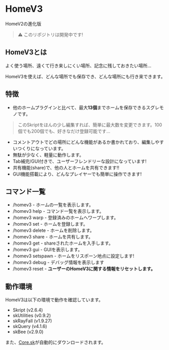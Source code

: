 # HomeV3
HomeV2の進化版

> ⚠ このリポジトリは開発中です!

## HomeV3とは

よく使う場所、遠くて行き来しにくい場所、記念に残しておきたい場所...

HomeV3を使えば、どんな場所でも保存でき、どんな場所にも行き来できます。

## 特徴
* 他のホームプラグインと比べて、最大**13個**までホームを保存できるスグレモノです。
> このSkriptをほんの少し編集すれば、簡単に最大数を変更できます。100個でも200個でも、好きなだけ登録可能です...
* コメントアウトでどの場所にどんな機能があるか書かれており、編集しやすいつくりになっています。
* 無駄が少なく、軽量に動作します。
* Tab補完/GUI付きで、ユーザーフレンドリーな設計になっています!
* 共有機能(share)で、他の人とホームを共有できます!!
* GUI機能搭載により、どんなプレイヤーでも簡単に操作できます!

## コマンド一覧
* /homev3 - ホームの一覧を表示します。
* /homev3 help - コマンド一覧を表示します。
* /homev3 warp - 登録済みのホームへワープします。
* /homev3 set - ホームを登録します。
* /homev3 delete - ホームを削除します。
* /homev3 share - ホームを共有します。
* /homev3 get - shareされたホームを入手します。
* /homev3 gui - GUIを表示します。
* /homev3 setspawn - ホームをリスポーン地点に設定します!
* /homev3 debug - デバッグ情報を表示します
* /homev3 reset - **ユーザーのHomeV3に関する情報をリセットします。**

## 動作環境
HomeV3は以下の環境で動作を確認しています。

* Skript (v2.6.4)
* skUtilities (v0.9.2)
* skRayFall (v1.9.27)
* skQuery (v4.1.6)
* skBee (v2.9.0)

また、[Core.sk](https://github.com/MCSV-Network/Core)が自動的にダウンロードされます。
